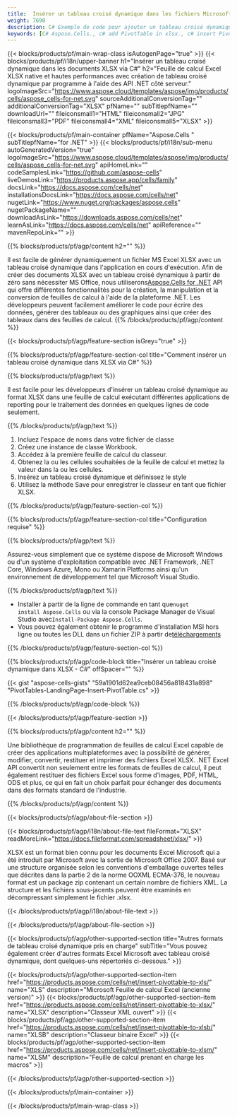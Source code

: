 ```yaml
---
title:  Insérer un tableau croisé dynamique dans les fichiers Microsoft Excel XLSX via C#
weight: 7690
description: C# Exemple de code pour ajouter un tableau croisé dynamique à XLSX à l'aide de la bibliothèque .NET. Utilisez ce code pour insérer un tableau croisé dynamique dans le fichier XLSX dans VB.NET, Asp.NET ou toute application basée sur .NET.
keywords: [C# Aspose.Cells., c# add PivotTable in xlsx., c# insert PivotTable in xlsx., c# create PivotTable in xlsx., c# modify PivotTable in xlsx., access PivotTable in xlsx., c# add pivot table in xlsx., c# insert pivot table in xlsx., c# create pivot table in xlsx., c# modify pivot table in xlsx., access pivot table in xlsx]
---
```

{{< blocks/products/pf/main-wrap-class isAutogenPage="true" >}}
{{< blocks/products/pf/i18n/upper-banner h1="Insérer un tableau croisé dynamique dans les documents XLSX via C#" h2="Feuille de calcul Excel XLSX native et hautes performances avec création de tableau croisé dynamique par programme à l\'aide des API .NET côté serveur." logoImageSrc="https://www.aspose.cloud/templates/aspose/img/products/cells/aspose_cells-for-net.svg" sourceAdditionalConversionTag="" additionalConversionTag="XLSX" pfName="" subTitlepfName="" downloadUrl="" fileiconsmall1="HTML" fileiconsmall2="JPG" fileiconsmall3="PDF" fileiconsmall4="XML" fileiconsmall5="XLSX" >}}

{{< blocks/products/pf/main-container pfName="Aspose.Cells " subTitlepfName="for .NET" >}}
{{< blocks/products/pf/i18n/sub-menu autoGeneratedVersion="true" logoImageSrc="https://www.aspose.cloud/templates/aspose/img/products/cells/aspose_cells-for-net.svg" apiHomeLink="" codeSamplesLink="https://github.com/aspose-cells" liveDemosLink="https://products.aspose.app/cells/family" docsLink="https://docs.aspose.com/cells/net" installationsDocsLink="https://docs.aspose.com/cells/net" nugetLink="https://www.nuget.org/packages/aspose.cells" nugetPackageName="" downloadAsLink="https://downloads.aspose.com/cells/net" learnAsLink="https://docs.aspose.com/cells/net" apiReference="" mavenRepoLink="" >}}

{{% blocks/products/pf/agp/content h2="" %}}

 Il est facile de générer dynamiquement un fichier MS Excel XLSX avec un tableau croisé dynamique dans l'application en cours d'exécution. Afin de créer des documents XLSX avec un tableau croisé dynamique à partir de zéro sans nécessiter MS Office, nous utiliserons[Aspose.Cells for .NET](https://products.aspose.com/cells/net) API qui offre différentes fonctionnalités pour la création, la manipulation et la conversion de feuilles de calcul à l'aide de la plateforme .NET. Les développeurs peuvent facilement améliorer le code pour écrire des données, générer des tableaux ou des graphiques ainsi que créer des tableaux dans des feuilles de calcul.
{{% /blocks/products/pf/agp/content %}}

{{< blocks/products/pf/agp/feature-section isGrey="true" >}}

{{% blocks/products/pf/agp/feature-section-col title="Comment insérer un tableau croisé dynamique dans XLSX via C#" %}}

{{% blocks/products/pf/agp/text %}}

 Il est facile pour les développeurs d'insérer un tableau croisé dynamique au format XLSX dans une feuille de calcul exécutant différentes applications de reporting pour le traitement des données en quelques lignes de code seulement.

{{% /blocks/products/pf/agp/text %}}

1.  Incluez l'espace de noms dans votre fichier de classe
1.  Créez une instance de classe Workbook.
1.  Accédez à la première feuille de calcul du classeur.
1.  Obtenez la ou les cellules souhaitées de la feuille de calcul et mettez la valeur dans la ou les cellules.
1.  Insérez un tableau croisé dynamique et définissez le style
1.  Utilisez la méthode Save pour enregistrer le classeur en tant que fichier XLSX.

{{% /blocks/products/pf/agp/feature-section-col %}}

{{% blocks/products/pf/agp/feature-section-col title="Configuration requise" %}}

{{% blocks/products/pf/agp/text %}}

Assurez-vous simplement que ce système dispose de Microsoft Windows ou d'un système d'exploitation compatible avec .NET Framework, .NET Core, Windows Azure, Mono ou Xamarin Platforms ainsi qu'un environnement de développement tel que Microsoft Visual Studio.

{{% /blocks/products/pf/agp/text %}}

-  Installer à partir de la ligne de commande en tant que<code>nuget install Aspose.Cells</code> ou via la console Package Manager de Visual Studio avec<code>Install-Package Aspose.Cells</code>.
-  Vous pouvez également obtenir le programme d'installation MSI hors ligne ou toutes les DLL dans un fichier ZIP à partir de<a href="https://downloads.aspose.com/cells/net">téléchargements</a>

{{% /blocks/products/pf/agp/feature-section-col %}}

{{% blocks/products/pf/agp/code-block title="Insérer un tableau croisé dynamique dans XLSX - C#" offSpacer="" %}}

{{< gist "aspose-cells-gists" "59a1901d62ea9ceb08456a818431a898" "PivotTables-LandingPage-Insert-PivotTable.cs" >}}

{{% /blocks/products/pf/agp/code-block %}}

{{< /blocks/products/pf/agp/feature-section >}}

<!-- aboutfile Starts -->     
{{% blocks/products/pf/agp/content h2="" %}}

Une bibliothèque de programmation de feuilles de calcul Excel capable de créer des applications multiplateformes avec la possibilité de générer, modifier, convertir, restituer et imprimer des fichiers Excel XLSX. .NET Excel API convertit non seulement entre les formats de feuilles de calcul, il peut également restituer des fichiers Excel sous forme d'images, PDF, HTML, ODS et plus, ce qui en fait un choix parfait pour échanger des documents dans des formats standard de l'industrie.



{{% /blocks/products/pf/agp/content %}}

{{< blocks/products/pf/agp/about-file-section >}}

{{< blocks/products/pf/agp/i18n/about-file-text fileFormat="XLSX" readMoreLink="https://docs.fileformat.com/spreadsheet/xlsx/" >}}

XLSX est un format bien connu pour les documents Excel Microsoft qui a été introduit par Microsoft avec la sortie de Microsoft Office 2007. Basé sur une structure organisée selon les conventions d'emballage ouvertes telles que décrites dans la partie 2 de la norme OOXML ECMA-376, le nouveau format est un package zip contenant un certain nombre de fichiers XML. La structure et les fichiers sous-jacents peuvent être examinés en décompressant simplement le fichier .xlsx.

{{< /blocks/products/pf/agp/i18n/about-file-text >}}

{{< /blocks/products/pf/agp/about-file-section >}}
<!-- aboutfile Ends -->

{{< blocks/products/pf/agp/other-supported-section title="Autres formats de tableau croisé dynamique pris en charge" subTitle="Vous pouvez également créer d\'autres formats Excel Microsoft avec tableau croisé dynamique, dont quelques-uns répertoriés ci-dessous." >}}

{{< blocks/products/pf/agp/other-supported-section-item href="https://products.aspose.com/cells/net/insert-pivottable-to-xls/" name="XLS" description="Microsoft Feuille de calcul Excel (ancienne version)" >}} 
{{< blocks/products/pf/agp/other-supported-section-item href="https://products.aspose.com/cells/net/insert-pivottable-to-xlsx/" name="XLSX" description="Classeur XML ouvert" >}}
{{< blocks/products/pf/agp/other-supported-section-item href="https://products.aspose.com/cells/net/insert-pivottable-to-xlsb/" name="XLSB" description="Classeur binaire Excel" >}}
{{< blocks/products/pf/agp/other-supported-section-item href="https://products.aspose.com/cells/net/insert-pivottable-to-xlsm/" name="XLSM" description="Feuille de calcul prenant en charge les macros" >}} 

{{< /blocks/products/pf/agp/other-supported-section >}}

{{< /blocks/products/pf/main-container >}}
    
{{< /blocks/products/pf/main-wrap-class >}}
